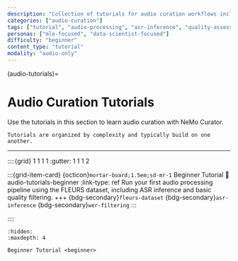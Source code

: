 ```yaml
---
description: "Collection of tutorials for audio curation workflows including beginner guides and advanced quality assessment techniques"
categories: ["audio-curation"]
tags: ["tutorial", "audio-processing", "asr-inference", "quality-assessment", "fleurs-dataset"]
personas: ["mle-focused", "data-scientist-focused"]
difficulty: "beginner"
content_type: "tutorial"
modality: "audio-only"
---
```


(audio-tutorials)=

# Audio Curation Tutorials

Use the tutorials in this section to learn audio curation with NeMo Curator.

```{tip}
Tutorials are organized by complexity and typically build on one another.
```

---

::::{grid} 1 1 1 1
:gutter: 1 1 1 2

:::{grid-item-card} {octicon}`mortar-board;1.5em;sd-mr-1` Beginner Tutorial
:link: audio-tutorials-beginner
:link-type: ref
Run your first audio processing pipeline using the FLEURS dataset, including ASR inference and basic quality filtering.
+++
{bdg-secondary}`fleurs-dataset`
{bdg-secondary}`asr-inference`
{bdg-secondary}`wer-filtering`
:::

::::

```{toctree}
:hidden:
:maxdepth: 4

Beginner Tutorial <beginner>

```
